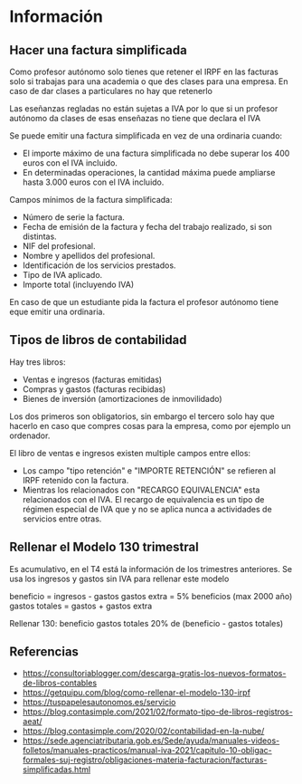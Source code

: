 Información
===========

## Hacer una factura simplificada

Como profesor autónomo solo tienes que retener el IRPF en las facturas solo si trabajas para una academia o que des clases para una empresa. En caso de dar clases a particulares no hay que retenerlo

Las eseñanzas regladas no están sujetas a IVA por lo que si un profesor autónomo da clases de esas enseñazas no tiene que declara el IVA

Se puede emitir una factura simplificada en vez de una ordinaria cuando:
* El importe máximo de una factura simplificada no debe superar los 400 euros con el IVA incluido.
* En determinadas operaciones, la cantidad máxima puede ampliarse hasta 3.000 euros con el IVA incluido.

Campos mínimos de la factura simplificada:
* Número de serie la factura.
* Fecha de emisión de la factura y fecha del trabajo realizado, si son distintas. 
* NIF del profesional.
* Nombre y apellidos del profesional.
* Identificación de los servicios prestados.
* Tipo de IVA aplicado.
* Importe total (incluyendo IVA)

En caso de que un estudiante pida la factura el profesor autónomo tiene eque emitir una ordinaria.

## Tipos de libros de contabilidad

Hay tres libros:

* Ventas e ingresos (facturas emitidas)
* Compras y gastos (facturas recibidas)
* Bienes de inversión (amortizaciones de inmovilidado)

Los dos primeros son obligatorios, sin embargo el tercero solo hay que hacerlo en caso que compres cosas para la empresa, como por ejemplo un ordenador.

El libro de ventas e ingresos existen multiple campos entre ellos:
* Los campo "tipo retención" e "IMPORTE RETENCIÓN" se refieren al IRPF retenido con la factura. 
* Mientras los relacionados con "RECARGO EQUIVALENCIA" esta relacionados con el IVA. El recargo de equivalencia es un tipo de régimen especial de IVA que y no se aplica nunca a actividades de servicios entre otras.

## Rellenar el Modelo 130 trimestral

Es acumulativo, en el T4 está la información de los trimestres anteriores. Se usa los ingresos y gastos sin IVA para rellenar este modelo

beneficio = ingresos - gastos 
gastos extra = 5% beneficios (max 2000 año)
gastos totales = gastos + gastos extra

Rellenar 130:
	beneficio
	gastos totales
	20% de (beneficio - gastos totales)

## Referencias

* https://consultoriablogger.com/descarga-gratis-los-nuevos-formatos-de-libros-contables
* https://getquipu.com/blog/como-rellenar-el-modelo-130-irpf
* https://tuspapelesautonomos.es/servicio
* https://blog.contasimple.com/2021/02/formato-tipo-de-libros-registros-aeat/
* https://blog.contasimple.com/2020/02/contabilidad-en-la-nube/
* https://sede.agenciatributaria.gob.es/Sede/ayuda/manuales-videos-folletos/manuales-practicos/manual-iva-2021/capitulo-10-obligac-formales-suj-registro/obligaciones-materia-facturacion/facturas-simplificadas.html